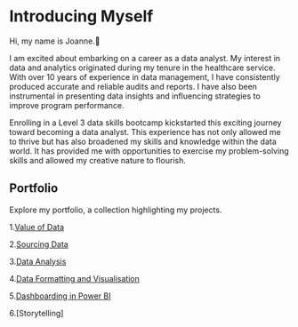 # Introducing Myself

Hi, my name is Joanne.👋

I am excited about embarking on a career as a data analyst. My interest in data and analytics originated during my tenure in the healthcare service. With over 10 years of experience in data management, I have consistently produced accurate and reliable audits and reports. I have also been instrumental in presenting data insights and influencing strategies to improve program performance.

Enrolling in a Level 3 data skills bootcamp kickstarted this exciting journey toward becoming a data analyst. This experience has not only allowed me to thrive but has also broadened my skills and knowledge within the data world. It has provided me with opportunities to exercise my problem-solving skills and allowed my creative nature to flourish.

## Portfolio

Explore my portfolio, a collection highlighting my projects.

1.[Value of Data](https://github.com/joanneabioye/Value-of-Data)

2.[Sourcing Data](https://github.com/joanneabioye/Sourcing-Data)

3.[Data Analysis](https://github.com/joanneabioye/Data-Analysis/blob/main/README.md)

4.[Data Formatting and Visualisation](https://github.com/joanneabioye/Data-Formatting-and-Visualisation)

5.[Dashboarding in Power BI](https://github.com/joanneabioye/Dashboarding-in-Power-BI/blob/main/README.md)

6.[Storytelling]


<!---
joanneabioye/joanneabioye is a ✨ special ✨ repository because its `README.md` (this file) appears on your GitHub [profile](
You can click the Preview link to take a look at your changes.
--->
